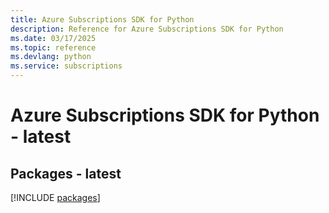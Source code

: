 ```yaml
---
title: Azure Subscriptions SDK for Python
description: Reference for Azure Subscriptions SDK for Python
ms.date: 03/17/2025
ms.topic: reference
ms.devlang: python
ms.service: subscriptions
---
```

# Azure Subscriptions SDK for Python - latest
## Packages - latest
[!INCLUDE [packages](subscriptions-index.md)]